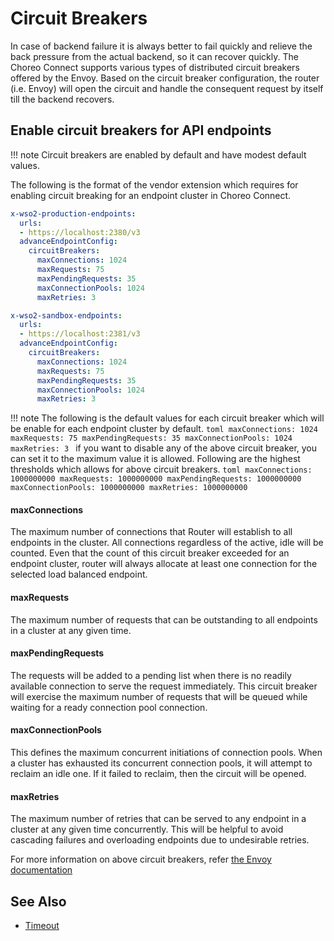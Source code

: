 # Circuit Breakers

In case of backend failure it is always better to fail quickly and relieve the back pressure from the actual backend, so it can recover quickly. The Choreo Connect supports various types of distributed circuit breakers offered by the Envoy. 
Based on the circuit breaker configuration, the router (i.e. Envoy) will open the circuit and handle the consequent request by itself till the backend recovers. 

## Enable circuit breakers for API endpoints

!!! note
    Circuit breakers are enabled by default and have modest default values.

The following is the format of the vendor extension which requires for enabling circuit breaking for an endpoint cluster in Choreo Connect.

```yaml tab="Production Endpoint"
x-wso2-production-endpoints:
  urls:
  - https://localhost:2380/v3
  advanceEndpointConfig:
    circuitBreakers:
      maxConnections: 1024
      maxRequests: 75
      maxPendingRequests: 35
      maxConnectionPools: 1024
      maxRetries: 3
```

```yaml tab="Sandbox Endpoint"
x-wso2-sandbox-endpoints:
  urls:
  - https://localhost:2381/v3
  advanceEndpointConfig:
    circuitBreakers:
      maxConnections: 1024
      maxRequests: 75
      maxPendingRequests: 35
      maxConnectionPools: 1024
      maxRetries: 3
```

!!! note 
    The following is the default values for each circuit breaker which will be enable for each endpoint cluster by default.
    ```toml
    maxConnections: 1024
    maxRequests: 75
    maxPendingRequests: 35
    maxConnectionPools: 1024
    maxRetries: 3
    ```
    if you want to disable any of the above circuit breaker, you can set it to the maximum value it is allowed. Following are the highest thresholds which allows for above circuit breakers.
    ```toml
    maxConnections: 1000000000
    maxRequests: 1000000000
    maxPendingRequests: 1000000000
    maxConnectionPools: 1000000000
    maxRetries: 1000000000
    ```
#### maxConnections
The maximum number of connections that Router will establish to all endpoints in the cluster. 
All connections regardless of the active, idle will be counted. 
Even that the count of this circuit breaker exceeded for an endpoint cluster, router will always allocate at least one connection for the selected load balanced endpoint.

#### maxRequests
The maximum number of requests that can be outstanding to all endpoints in a cluster at any given time.

#### maxPendingRequests
The requests will be added to a pending list  when there is no readily available connection to serve the request immediately.
This circuit breaker will exercise the maximum number of requests that will be queued while waiting for a ready connection pool connection.

#### maxConnectionPools
This defines the maximum concurrent initiations of connection pools. When a cluster has exhausted its concurrent connection pools, it will attempt to reclaim an idle one. 
If it failed to reclaim, then the circuit will be opened.

#### maxRetries
The maximum number of retries that can be served to any endpoint in a cluster at any given time concurrently. 
This will be helpful to avoid cascading failures and overloading endpoints due to undesirable retries.

For more information on above circuit breakers, refer [the Envoy documentation]({{envoy_path}}/intro/arch_overview/upstream/circuit_breaking)

## See Also

- [Timeout]({{base_path}}/deploy-and-publish/deploy-on-gateway/choreo-connect/endpoints/resiliency/timeout)


